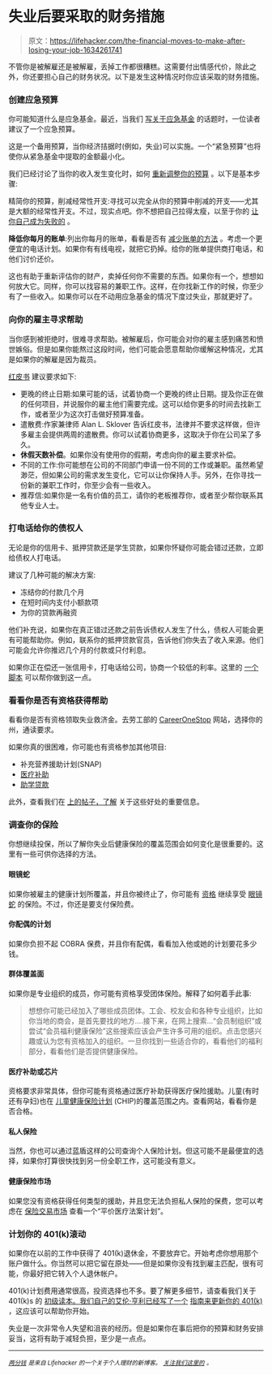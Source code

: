 # 失业后要采取的财务措施

> 原文：<https://lifehacker.com/the-financial-moves-to-make-after-losing-your-job-1634261741>

不管你是被解雇还是被解雇，丢掉工作都很糟糕。这需要付出情感代价，除此之外，你还要担心自己的财务状况。以下是发生这种情况时你应该采取的财务措施。



### 创建应急预算

你可能知道什么是应急基金。最近，当我们 [写关于应急基金](https://lifehacker.com/1589938047) 的话题时，一位读者建议了一个应急预算。

这是一个备用预算，当你经济拮据时(例如，失业)可以实施。一个“紧急预算”也将使你从紧急基金中提取的金额最小化。

我们已经讨论了当你的收入发生变化时，如何 [重新调整你的预算](https://lifehacker.com/how-to-change-your-spending-habits-when-your-salary-goe-5954824) 。以下是基本步骤:

精简你的预算，削减经常性开支:寻找可以完全从你的预算中削减的开支——尤其是大额的经常性开支。不过，现实点吧。你不想把自己拉得太瘦，以至于你的 [让你自己成为失败的](http://twocents.lifehacker.com/money-saving-habits-that-can-backfire-and-wreck-your-fi-1564111677) 。

**降低你每月的账单**:列出你每月的账单，看看是否有 [减少账单的方法](http://lifehacker.com/how-to-reduce-the-cost-of-your-monthly-bills-with-few-s-5807728) 。考虑一个更便宜的电话计划。如果你有有线电视，就把它扔掉。给你的账单提供商打电话，和他们讨价还价。

这也有助于重新评估你的财产，卖掉任何你不需要的东西。如果你有一个，想想如何放大它。同样，你可以找容易的兼职工作。这样，在你找新工作的时候，你至少有了一些收入。如果你可以在不动用应急基金的情况下度过失业，那就更好了。

### 向你的雇主寻求帮助

当你感到被拒绝时，很难寻求帮助。被解雇后，你可能会对你的雇主感到痛苦和愤世嫉俗。但是如果你能熬过这段时间，他们可能会愿意帮助你缓解这种情况，尤其是如果你的解雇是因为裁员。

[红皮书](http://www.redbookmag.com/money-career/tips-advice/find-another-job-2) 建议要求如下:

*   更晚的终止日期:如果可能的话，试着协商一个更晚的终止日期。提及你正在做的任何项目，并说服你的雇主他们需要完成。这可以给你更多的时间去找新工作，或者至少为这次打击做好预算准备。
*   遣散费:作家兼律师 Alan L. Sklover 告诉红皮书，法律并不要求这样做，但许多雇主会提供两周的遣散费。你可以试着协商更多，这取决于你在公司呆了多久。
*   **休假天数补偿**。如果你没有使用你的假期，考虑向你的雇主要求补偿。
*   不同的工作:你可能想在公司的不同部门申请一份不同的工作或兼职。虽然希望渺茫，但如果公司的需求发生变化，它可以让你保持人手。另外，在你寻找一份新的兼职工作时，你至少会有一些收入。
*   推荐信:如果你是一名有价值的员工，请你的老板推荐你，或者至少帮你联系其他专业人士。

### 打电话给你的债权人

无论是你的信用卡、抵押贷款还是学生贷款，如果你怀疑你可能会错过还款，立即给债权人打电话。

建议了几种可能的解决方案:

*   冻结你的付款几个月
*   在短时间内支付小额款项
*   为你的贷款再融资

他们补充说，如果你在真正错过还款之前告诉债权人发生了什么，债权人可能会更有可能帮助你。例如，联系你的抵押贷款官员，告诉他们你失去了收入来源。他们可能会允许你推迟几个月的付款或只付利息。

如果你正在偿还一张信用卡，打电话给公司，协商一个较低的利率。这里的 [一个脚本](http://lifehacker.com/money-saving-phone-calls-how-to-negotiate-down-your-ap-1442440646) 可以帮你做到这一点。

### 看看你是否有资格获得帮助

看看你是否有资格领取失业救济金。去劳工部的 [CareerOneStop](http://www.servicelocator.org/UI_Filing_Assistance.asp) 网站，选择你的州，通读要求。

如果你真的很困难，你可能也有资格参加其他项目:

*   补充营养援助计划(SNAP)
*   [医疗补助](http://www.ncdhhs.gov/dma/medicaid/)
*   [助学贷款](http://twocents.lifehacker.com/what-to-do-when-you-cant-afford-to-pay-your-student-loa-1594957967)

此外，查看我们在 [上的帖子，了解](https://lifehacker.com/10-important-things-to-know-about-unemployment-benefits-1618506718) 关于这些好处的重要信息。

### 调查你的保险

你想继续投保，所以了解你失业后健康保险的覆盖范围会如何变化是很重要的。这里有一些可供你选择的方法。

#### 眼镜蛇

如果你被雇主的健康计划所覆盖，并且你被终止了，你可能有 [资格](http://www.bmc.org/benefits/COBRA.htm) 继续享受 [眼镜蛇](http://www.dol.gov/dol/topic/health-plans/cobra.htm) 的保险。不过，你还是要支付保险费。

#### 你配偶的计划

如果你负担不起 COBRA 保费，并且你有配偶，看看加入他或她的计划要花多少钱。

#### 群体覆盖面

如果你是专业组织的成员，你可能有资格享受团体保险。解释了如何着手此事:

> 想想你可能已经加入了哪些成员团体。工会、校友会和各种专业组织，比如你当地的商会，是首先要找的地方....接下来，在网上搜索...“会员制组织”或尝试“会员福利健康保险”这些搜索应该会产生许多可用的组织。点击您感兴趣或认为您有资格加入的组织。一旦你找到一些适合你的，看看他们的福利部分，看看他们是否提供健康保险。

#### 医疗补助或芯片

资格要求非常具体，但你可能有资格通过医疗补助获得医疗保险援助。儿童(有时还有孕妇)也在 [儿童健康保险计划](https://www.healthcare.gov/are-my-children-eligible-for-chip/) (CHIP)的覆盖范围之内。查看网站，看看你是否合格。

#### 私人保险

当然，你也可以通过蓝盾这样的公司查询个人保险计划。但这可能不是最便宜的选择，如果你打算很快找到另一份全职工作，这可能没有意义。

#### 健康保险市场

如果您没有资格获得任何类型的援助，并且您无法负担私人保险的保费，您可以考虑在 [保险交易市场](https://www.healthcare.gov/how-do-i-apply-for-marketplace-coverage/) 查看一个“平价医疗法案计划”。

### 计划你的 401(k)滚动

如果你在以前的工作中获得了 401(k)退休金，不要放弃它。开始考虑你想用那个账户做什么。你当然可以把它留在原处——但是如果你没有找到雇主匹配，很有可能，你最好把它转入个人退休帐户。

401(k)计划费用通常很高，投资选择也不多。要了解更多细节，请查看我们关于 401(k)s 的 [初级读本。我们自己的艾伦·亨利已经写了一个](https://lifehacker.com/a-beginner-s-guide-to-starting-a-401-k-1592233003) [指南来更新你的 401(k)](http://lifehacker.com/what-should-i-do-with-my-old-orphaned-401-k-s-1624399449) ，这应该可以帮助你开始。

失业是一次非常令人失望和沮丧的经历。但是如果你在事后把你的预算和财务安排妥当，这将有助于减轻负担，至少是一点点。

* * *

[*<small>两分钱</small>*](http://twocents.lifehacker.com/) *<small>是来自 Lifehacker 的一个关于个人理财的新博客。</small>* [*<small>关注我们这里的</small>*](https://twitter.com/TwoCentsLH) <small>*。*</small>